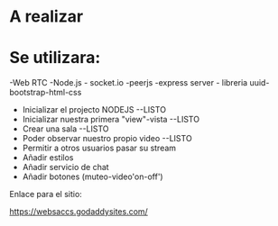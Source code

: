 # A realizar
# Se utilizara:
-Web RTC -Node.js - socket.io -peerjs -express server - libreria uuid-bootstrap-html-css

- Inicializar el projecto NODEJS                    --LISTO
- Inicializar nuestra primera "view"-vista          --LISTO
- Crear una sala                                    --LISTO
- Poder observar nuestro propio video               --LISTO
- Permitir a otros usuarios pasar su stream
- Añadir estilos
- Añadir servicio de chat
- Añadir botones (muteo-video'on-off')

Enlace para el sitio:

https://websaccs.godaddysites.com/